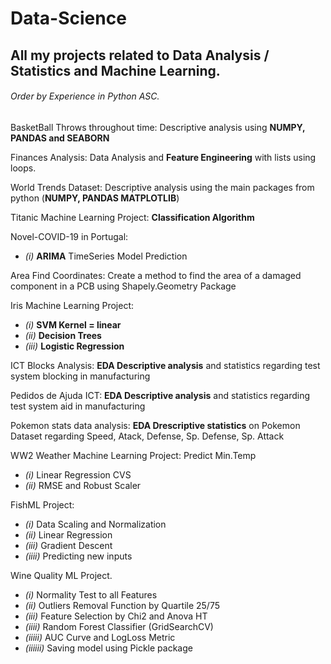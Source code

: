 # Data-Science
## All my projects related to Data Analysis / Statistics and Machine Learning.
###### Order by Experience in Python ASC.

BasketBall Throws throughout time: Descriptive analysis using **NUMPY, PANDAS and SEABORN**

Finances Analysis: Data Analysis and **Feature Engineering** with lists using loops.

World Trends Dataset: Descriptive analysis using the main packages from python (**NUMPY, PANDAS MATPLOTLIB**)

Titanic Machine Learning Project: **Classification Algorithm**

Novel-COVID-19 in Portugal:
- *(i)* **ARIMA** TimeSeries Model Prediction 

Area Find Coordinates: Create a method to find the area of a damaged component in a PCB using Shapely.Geometry Package

Iris Machine Learning Project:
- *(i)* **SVM Kernel = linear**
- *(ii)* **Decision Trees**
- *(iii)* **Logistic Regression**

ICT Blocks Analysis: **EDA Descriptive analysis** and statistics regarding test system blocking in manufacturing

Pedidos de Ajuda ICT: **EDA Descriptive analysis** and statistics regarding test system aid in manufacturing

Pokemon stats data analysis: **EDA Drescriptive statistics** on Pokemon Dataset regarding Speed, Atack, Defense, Sp. Defense, Sp. Attack

WW2 Weather Machine Learning Project: Predict Min.Temp
- *(i)* Linear Regression CVS 
- *(ii)* RMSE and Robust Scaler

FishML Project: 
- *(i)* Data Scaling and Normalization 
- *(ii)* Linear Regression
- *(iii)* Gradient Descent 
- *(iiii)* Predicting new inputs

Wine Quality ML Project. 
- *(i)* Normality Test to all Features 
- *(ii)* Outliers Removal Function by Quartile 25/75
- *(iii)* Feature Selection by Chi2 and Anova HT 
- *(iiii)* Random Forest Classifier (GridSearchCV)
- *(iiiii)* AUC Curve and LogLoss Metric
- *(iiiiii)* Saving model using Pickle package
